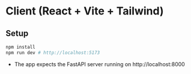 Client (React + Vite + Tailwind)
================================

Setup
-----

```bash
npm install
npm run dev # http://localhost:5173
```

- The app expects the FastAPI server running on http://localhost:8000



